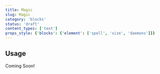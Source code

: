 ```yaml
---
title: Magic
slug: Magic
category: 'blocks'
status: 'draft'
content_types: ['text']
props_style: {'blocks': {'element': ['spell', 'size', 'daemons']}}
---
```


## Usage

<p class="feedback:prose status:default bg:default:100 variant:bare emoji:default">Coming Soon!</p>
